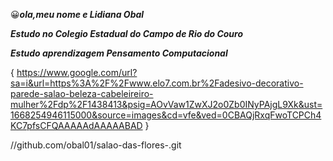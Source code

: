 😀***ola,meu nome e Lidiana Obal***

***Estudo no Colegio Estadual do Campo de Rio do Couro***

***Estudo aprendizagem Pensamento Computacional***

{ https://www.google.com/url?sa=i&url=https%3A%2F%2Fwww.elo7.com.br%2Fadesivo-decorativo-parede-salao-beleza-cabeleireiro-mulher%2Fdp%2F1438413&psig=AOvVaw1ZwXJ2o0Zb0INyPAjgL9Xk&ust=1668254946115000&source=images&cd=vfe&ved=0CBAQjRxqFwoTCPCh4KC7pfsCFQAAAAAdAAAAABAD }
 
 //github.com/obal01/salao-das-flores-.git
